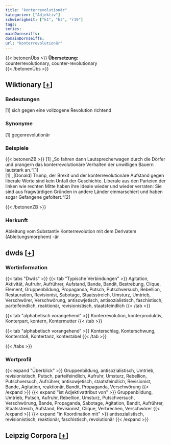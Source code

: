 ```yaml
---
title: "konterrevolutionär"
kategorien: ["Adjektiv"]
schwierigkeit: ["k1", "h3", "r19"]
tags:
series:
mainDornseiffs:
domainDornseiffs:
url: "konterrevolutionär"
---
```


{{< betonenÜbs >}}
**Übersetzung:**  
counterrevolutionary, counter-revolutionary  
{{< /betonenÜbs >}}

## Wiktionary [[+](https://de.wiktionary.org/wiki/konterrevolutionär)]

### Bedeutungen
[1] sich gegen eine vollzogene Revolution richtend  

### Synonyme
[1] gegenrevolutionär  

### Beispiele
{{< betonenZB >}}
[1] „So fahren dann Lautsprecherwagen durch die Dörfer und prangern das konterrevolutionäre Verhalten der unwilligen Bauern lautstark an.“[1]  
[1] „[Donald] Trump, der Brexit und der konterrevolutionäre Aufstand gegen liberale Werte sind kein Unfall der Geschichte. Liberale aus den Parteien der linken wie rechten Mitte haben ihre Ideale wieder und wieder verraten: Sie sind aus fragwürdigen Gründen in andere Länder einmarschiert und haben sogar Gefangene gefoltert.“[2]  

{{< /betonenZB >}}
### Herkunft
Ableitung vom Substantiv Konterrevolution mit dem Derivatem (Ableitungsmorphem) -är  



## dwds [[+](https://www.dwds.de/wb/konterrevolutionär)]

### Wortinformation
{{< tabs "Dwds" >}}
{{< tab "Typische Verbindungen" >}}
Agitation, Aktivität, Aufruhr, Aufrührer, Aufstand, Bande, Bandit, Bestrebung, Clique, Element, Gruppenbildung, Propaganda, Putsch, Putschversuch, Rebellion, Restauration, Revisionist, Sabotage, Staatsstreich, Umsturz, Umtrieb, Verschwörer, Verschwörung, antisowjetisch, antisozialistisch, faschistisch, parteifeindlich, reaktionär, revisionistisch, staatsfeindlich
{{< /tab >}}

{{< tab "alphabetisch vorangehend" >}}
Konterrevolution, konterproduktiv, Konterpart, kontern, Kontermutter
{{< /tab >}}

{{< tab "alphabetisch vorangehend" >}}
Konterschlag, Konterschwung, Konterstoß, Kontertanz, kontestabel
{{< /tab >}}

{{< /tabs >}}

### Wortprofil
{{< expand "Überblick" >}} Gruppenbildung, antisozialistisch, Umtrieb, revisionistisch, Putsch, parteifeindlich, Aufruhr, Umsturz, Rebellion, Putschversuch, Aufrührer, antisowjetisch, staatsfeindlich, Revisionist, Bande, Agitation, reaktionär, Bandit, Propaganda, Verschwörung {{< /expand >}}
{{< expand "ist Adjektivattribut von" >}} Gruppenbildung, Umtrieb, Putsch, Aufruhr, Rebellion, Umsturz, Putschversuch, Verschwörung, Bande, Propaganda, Sabotage, Agitation, Bandit, Aufrührer, Staatsstreich, Aufstand, Revisionist, Clique, Verbrechen, Verschwörer {{< /expand >}}
{{< expand "in Koordination mit" >}} antisozialistisch, revisionistisch, reaktionär, faschistisch, revolutionär {{< /expand >}}

## Leipzig Corpora [[+](https://corpora.uni-leipzig.de/en/res?word=konterrevolutionär&corpusId=deu_newscrawl-public_2018)]

